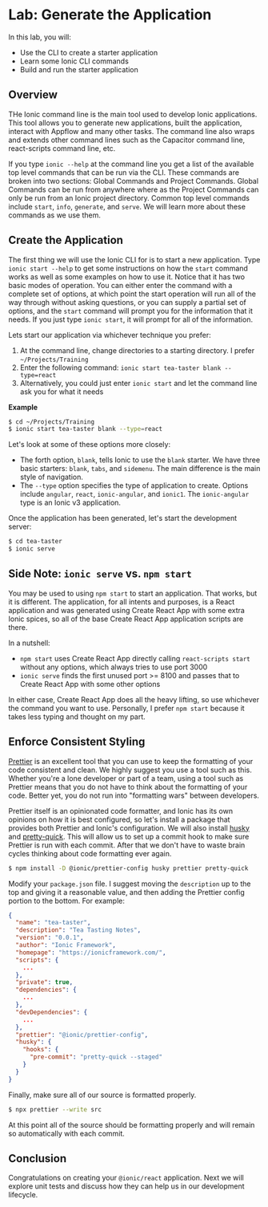 # Lab: Generate the Application

In this lab, you will:

- Use the CLI to create a starter application
- Learn some Ionic CLI commands
- Build and run the starter application

## Overview

THe Ionic command line is the main tool used to develop Ionic applications. This tool allows you to generate new applications, built the application, interact with Appflow and many other tasks. The command line also wraps and extends other command lines such as the Capacitor command line, react-scripts command line, etc.

If you type `ionic --help` at the command line you get a list of the available top level commands that can be run via the CLI. These commands are broken into two sections: Global Commands and Project Commands. Global Commands can be run from anywhere where as the Project Commands can only be run from an Ionic project directory. Common top level commands include `start`, `info`, `generate`, and `serve`. We will learn more about these commands as we use them.

## Create the Application

The first thing we will use the Ionic CLI for is to start a new application. Type `ionic start --help` to get some instructions on how the `start` command works as well as some examples on how to use it. Notice that it has two basic modes of operation. You can either enter the command with a complete set of options, at which point the start operation will run all of the way through without asking questions, or you can supply a partial set of options, and the `start` command will prompt you for the information that it needs. If you just type `ionic start`, it will prompt for all of the information.

Lets start our application via whichever technique you prefer:

1. At the command line, change directories to a starting directory. I prefer `~/Projects/Training`
2. Enter the following command: `ionic start tea-taster blank --type=react`
3. Alternatively, you could just enter `ionic start` and let the command line ask you for what it needs

**Example**

```bash
$ cd ~/Projects/Training
$ ionic start tea-taster blank --type=react
```

Let's look at some of these options more closely:

- The forth option, `blank`, tells Ionic to use the `blank` starter. We have three basic starters: `blank`, `tabs`, and `sidemenu`. The main difference is the main style of navigation.
- The `--type` option specifies the type of application to create. Options include `angular`, `react`, `ionic-angular`, and `ionic1`. The `ionic-angular` type is an Ionic v3 application.

Once the application has been generated, let's start the development server:

```bash
$ cd tea-taster
$ ionic serve
```

## Side Note: `ionic serve` vs. `npm start`

You may be used to using `npm start` to start an application. That works, but it is different. The application, for all intents and purposes, is a React application and was generated using Create React App with some extra Ionic spices, so all of the base Create React App application scripts are there.

In a nutshell:

- `npm start` uses Create React App directly calling `react-scripts start` without any options, which always tries to use port 3000
- `ionic serve` finds the first unused port >= 8100 and passes that to Create React App with some other options

In either case, Create React App does all the heavy lifting, so use whichever the command you want to use. Personally, I prefer `npm start` because it takes less typing and thought on my part.

## Enforce Consistent Styling

<a href="https://prettier.io/" target="_blank">Prettier</a> is an excellent tool that you can use to keep the formatting of your code consistent and clean. We highly suggest you use a tool such as this. Whether you're a lone developer or part of a team, using a tool such as Prettier means that you do not have to think about the formatting of your code. Better yet, you do not run into "formatting wars" between developers.

Prettier itself is an opinionated code formatter, and Ionic has its own opinions on how it is best configured, so let's install a package that provides both Prettier and Ionic's configuration. We will also install <a href="https://www.npmjs.com/package/husky" target="_blank">husky</a> and <a href="https://www.npmjs.com/package/pretty-quick" target="_blank">pretty-quick</a>. This will allow us to set up a commit hook to make sure Prettier is run with each commit. After that we don't have to waste brain cycles thinking about code formatting ever again.

```bash
$ npm install -D @ionic/prettier-config husky prettier pretty-quick
```

Modify your `package.json` file. I suggest moving the `description` up to the top and giving it a reasonable value, and then adding the Prettier config portion to the bottom. For example:

```json
{
  "name": "tea-taster",
  "description": "Tea Tasting Notes",
  "version": "0.0.1",
  "author": "Ionic Framework",
  "homepage": "https://ionicframework.com/",
  "scripts": {
    ...
  },
  "private": true,
  "dependencies": {
    ...
  },
  "devDependencies": {
    ...
  },
  "prettier": "@ionic/prettier-config",
  "husky": {
    "hooks": {
      "pre-commit": "pretty-quick --staged"
    }
  }
}
```

Finally, make sure all of our source is formatted properly.

```bash
$ npx prettier --write src
```

At this point all of the source should be formatting properly and will remain so automatically with each commit.

## Conclusion

Congratulations on creating your `@ionic/react` application. Next we will explore unit tests and discuss how they can help us in our development lifecycle.
